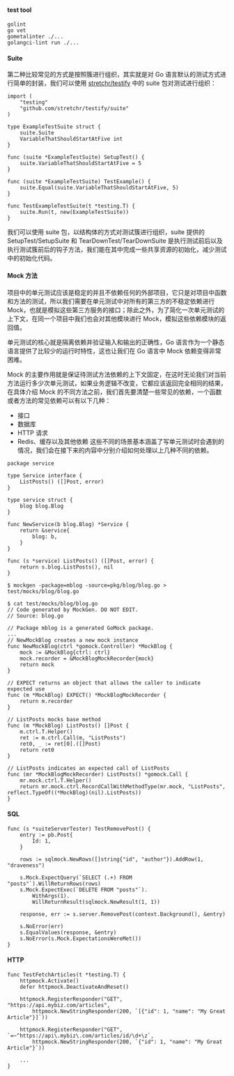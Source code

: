 #### test tool
```
golint
go vet 
gometalinter ./...
golangci-lint run ./...
```


#### Suite
第二种比较常见的方式是按照簇进行组织，其实就是对 Go 语言默认的测试方式进行简单的封装，我们可以使用 [stretchr/testify](https://github.com/stretchr/testify) 中的 suite 包对测试进行组织：


```
import (
    "testing"
    "github.com/stretchr/testify/suite"
)

type ExampleTestSuite struct {
    suite.Suite
    VariableThatShouldStartAtFive int
}

func (suite *ExampleTestSuite) SetupTest() {
    suite.VariableThatShouldStartAtFive = 5
}

func (suite *ExampleTestSuite) TestExample() {
    suite.Equal(suite.VariableThatShouldStartAtFive, 5)
}

func TestExampleTestSuite(t *testing.T) {
    suite.Run(t, new(ExampleTestSuite))
}
```
我们可以使用 suite 包，以结构体的方式对测试簇进行组织，suite 提供的 SetupTest/SetupSuite 和 TearDownTest/TearDownSuite 是执行测试前后以及执行测试簇前后的钩子方法，我们能在其中完成一些共享资源的初始化，减少测试中的初始化代码。

#### Mock 方法

项目中的单元测试应该是稳定的并且不依赖任何的外部项目，它只是对项目中函数和方法的测试，所以我们需要在单元测试中对所有的第三方的不稳定依赖进行 Mock，也就是模拟这些第三方服务的接口；除此之外，为了简化一次单元测试的上下文，在同一个项目中我们也会对其他模块进行 Mock，模拟这些依赖模块的返回值。

单元测试的核心就是隔离依赖并验证输入和输出的正确性，Go 语言作为一个静态语言提供了比较少的运行时特性，这也让我们在 Go 语言中 Mock 依赖变得非常困难。

Mock 的主要作用就是保证待测试方法依赖的上下文固定，在这时无论我们对当前方法运行多少次单元测试，如果业务逻辑不改变，它都应该返回完全相同的结果，在具体介绍 Mock 的不同方法之前，我们首先要清楚一些常见的依赖，一个函数或者方法的常见依赖可以有以下几种：

- 接口
- 数据库
- HTTP 请求
- Redis、缓存以及其他依赖
这些不同的场景基本涵盖了写单元测试时会遇到的情况，我们会在接下来的内容中分别介绍如何处理以上几种不同的依赖。




```
package service

type Service interface {
	ListPosts() ([]Post, error)
}

type service struct {
    blog blog.Blog
}

func NewService(b blog.Blog) *Service {
    return &service{
        blog: b,
    }
}

func (s *service) ListPosts() ([]Post, error) {
    return s.blog.ListPosts(), nil
}
```

```
$ mockgen -package=mblog -source=pkg/blog/blog.go > test/mocks/blog/blog.go

$ cat test/mocks/blog/blog.go
// Code generated by MockGen. DO NOT EDIT.
// Source: blog.go

// Package mblog is a generated GoMock package.
...
// NewMockBlog creates a new mock instance
func NewMockBlog(ctrl *gomock.Controller) *MockBlog {
	mock := &MockBlog{ctrl: ctrl}
	mock.recorder = &MockBlogMockRecorder{mock}
	return mock
}

// EXPECT returns an object that allows the caller to indicate expected use
func (m *MockBlog) EXPECT() *MockBlogMockRecorder {
	return m.recorder
}

// ListPosts mocks base method
func (m *MockBlog) ListPosts() []Post {
	m.ctrl.T.Helper()
	ret := m.ctrl.Call(m, "ListPosts")
	ret0, _ := ret[0].([]Post)
	return ret0
}

// ListPosts indicates an expected call of ListPosts
func (mr *MockBlogMockRecorder) ListPosts() *gomock.Call {
	mr.mock.ctrl.T.Helper()
	return mr.mock.ctrl.RecordCallWithMethodType(mr.mock, "ListPosts", reflect.TypeOf((*MockBlog)(nil).ListPosts))
}
```

#### SQL

```
func (s *suiteServerTester) TestRemovePost() {
	entry := pb.Post{
		Id: 1,
	}

	rows := sqlmock.NewRows([]string{"id", "author"}).AddRow(1, "draveness")

	s.Mock.ExpectQuery(`SELECT (.+) FROM "posts"`).WillReturnRows(rows)
	s.Mock.ExpectExec(`DELETE FROM "posts"`).
		WithArgs(1).
		WillReturnResult(sqlmock.NewResult(1, 1))

	response, err := s.server.RemovePost(context.Background(), &entry)

	s.NoError(err)
	s.EqualValues(response, &entry)
	s.NoError(s.Mock.ExpectationsWereMet())
}
```

#### HTTP

```
func TestFetchArticles(t *testing.T) {
	httpmock.Activate()
	defer httpmock.DeactivateAndReset()

	httpmock.RegisterResponder("GET", "https://api.mybiz.com/articles",
		httpmock.NewStringResponder(200, `[{"id": 1, "name": "My Great Article"}]`))

	httpmock.RegisterResponder("GET", `=~^https://api\.mybiz\.com/articles/id/\d+\z`,
		httpmock.NewStringResponder(200, `{"id": 1, "name": "My Great Article"}`))

	...
}
```






